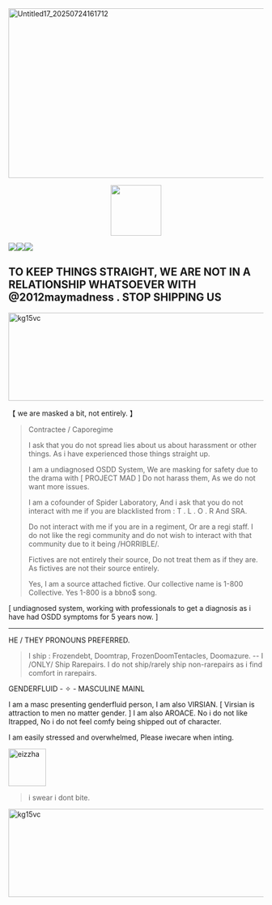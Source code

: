 <img width="1000" height="335" alt="Untitled17_20250724161712" src="https://github.com/user-attachments/assets/60719c57-3983-42cb-ab58-943701d171e2" />

  <p align="center">
 <img width="100" height="100" src="[download (1)](https://github.com/user-attachments/assets/050d4073-066f-4b85-81d1-ac2191e82f1e)">

![](https://komarev.com/ghpvc/?username=ELLERN4TE&color=000000&label=BANS&style=for-the-badge)![](https://komarev.com/ghpvc/?username=fr0zendebt&color=000000&label=KILLS&style=for-the-badge)![](https://komarev.com/ghpvc/?username=fr0zendebt&color=000000&label=GOONS&style=for-the-badge)

TO KEEP THINGS STRAIGHT, WE ARE NOT IN A RELATIONSHIP WHATSOEVER WITH @2012maymadness . STOP SHIPPING US
--------------------------------------------------------------------------------------------------------------------------------

<img width="1281" height="174" alt="kg15vc" src="https://github.com/user-attachments/assets/aa2b1fe3-daac-4878-971e-048c44f90bfd" />

【 we are masked a bit, not entirely. 】

> Contractee / Caporegime
>
> I ask that you do not spread lies about us about harassment or other things. As i have experienced those things straight up.
>
> I am a undiagnosed OSDD System, We are masking for safety due to the drama with [ PROJECT MAD ] Do not harass them, As we do not want more issues.
>
> I am a cofounder of Spider Laboratory, And i ask that you do not interact with me if you are blacklisted from : T . L . O . R And SRA.
>
> Do not interact with me if you are in a regiment, Or are a regi staff. I do not like the regi community and do not wish to interact with that community due to it being /HORRIBLE/.
>
> Fictives are not entirely their source, Do not treat them as if they are. As fictives are not their source entirely.
>
> Yes, I am a source attached fictive. Our collective name is 1-800 Collective. Yes 1-800 is a bbno$ song.
>
> 


[ undiagnosed system, working with professionals to get a diagnosis as i have had OSDD symptoms for 5 years now. ]

----------------------------------------

  HE / THEY PRONOUNS PREFERRED.

> I ship : Frozendebt, Doomtrap, FrozenDoomTentacles, Doomazure. -- I /ONLY/ Ship Rarepairs. I do not ship/rarely ship non-rarepairs as i find comfort in rarepairs.

GENDERFLUID - ✧  - MASCULINE MAINL

  I am a masc presenting genderfluid person, I am also VIRSIAN. [ Virsian is attraction to men no matter gender. ] I am also AROACE. No i do not like Itrapped, No i do not feel comfy being shipped out of character.

I am easily stressed and overwhelmed, Please iwecare when inting.


<img width="74" height="74" alt="eizzha" src="https://github.com/user-attachments/assets/110f63c0-11da-4d29-ba1f-177584b2de2a" />

> i swear i dont bite.

<img width="1281" height="174" alt="kg15vc" src="https://github.com/user-attachments/assets/aa2b1fe3-daac-4878-971e-048c44f90bfd" />


 
 


